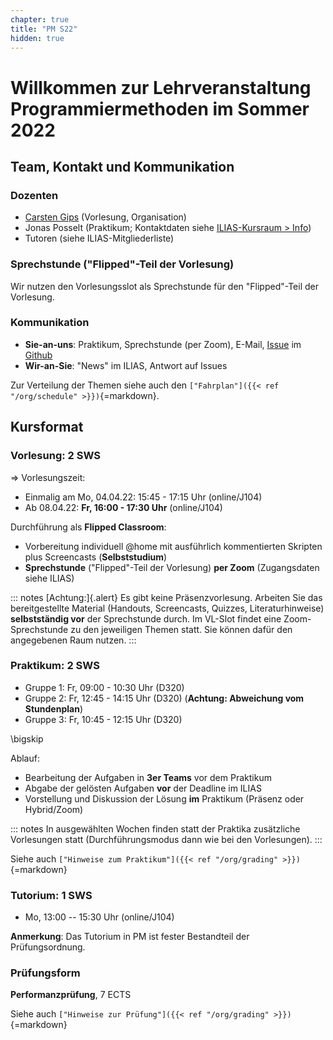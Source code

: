 ```yaml
---
chapter: true
title: "PM S22"
hidden: true
---
```



# Willkommen zur Lehrveranstaltung Programmiermethoden im Sommer 2022

## Team, Kontakt und Kommunikation

### Dozenten

-   [Carsten Gips](https://www.fh-bielefeld.de/minden/ueber-uns/personenverzeichnis/carsten-gips) (Vorlesung, Organisation)
-   Jonas Posselt (Praktikum; Kontaktdaten siehe [ILIAS-Kursraum > Info](https://www.fh-bielefeld.de/elearning/ilias.php?ref_id=1015325&cmdClass=ilinfoscreengui&cmd=showSummary&cmdNode=wr:ls:er&baseClass=ilrepositorygui#after_tabs))
-   Tutoren (siehe ILIAS-Mitgliederliste)

### Sprechstunde ("Flipped"-Teil der Vorlesung)

Wir nutzen den Vorlesungsslot als Sprechstunde für den "Flipped"-Teil der Vorlesung.

### Kommunikation

-   **Sie-an-uns**: Praktikum, Sprechstunde (per Zoom), E-Mail,
    [Issue](https://github.com/PM-Dungeon/PM-Lecture/issues/new/choose) im
    [Github](https://github.com/PM-Dungeon/PM-Lecture)
-   **Wir-an-Sie**: "News" im ILIAS, Antwort auf Issues

Zur Verteilung der Themen siehe auch den `["Fahrplan"]({{< ref "/org/schedule" >}})`{=markdown}.


## Kursformat

### Vorlesung: 2 SWS

=> Vorlesungszeit:
*   Einmalig am Mo, 04.04.22: 15:45 - 17:15 Uhr (online/J104)
*   Ab 08.04.22: **Fr, 16:00 - 17:30 Uhr**  (online/J104)

Durchführung als **Flipped Classroom**:
*   Vorbereitung individuell \@home mit ausführlich kommentierten Skripten plus
    Screencasts (**Selbststudium**)
*   **Sprechstunde** ("Flipped"-Teil der Vorlesung) **per Zoom** (Zugangsdaten siehe ILIAS)

::: notes
[Achtung:]{.alert} Es gibt keine Präsenzvorlesung. Arbeiten Sie das bereitgestellte Material
(Handouts, Screencasts, Quizzes, Literaturhinweise) **selbstständig vor** der Sprechstunde
durch. Im VL-Slot findet eine Zoom-Sprechstunde zu den jeweiligen Themen statt. Sie können
dafür den angegebenen Raum nutzen.
:::

### Praktikum: 2 SWS

*   Gruppe 1: Fr, 09:00 - 10:30 Uhr (D320)
*   Gruppe 2: Fr, 12:45 - 14:15 Uhr (D320) (**Achtung: Abweichung vom Stundenplan**)
*   Gruppe 3: Fr, 10:45 - 12:15 Uhr (D320)

\bigskip

Ablauf:
-   Bearbeitung der Aufgaben in **3er Teams** vor dem Praktikum
-   Abgabe der gelösten Aufgaben **vor** der Deadline im ILIAS
-   Vorstellung und Diskussion der Lösung **im** Praktikum (Präsenz oder Hybrid/Zoom)

::: notes
In ausgewählten Wochen finden statt der Praktika zusätzliche Vorlesungen statt
(Durchführungsmodus dann wie bei den Vorlesungen).
:::

Siehe auch `["Hinweise zum Praktikum"]({{< ref "/org/grading" >}})`{=markdown}

### Tutorium: 1 SWS

-   Mo, 13:00 -- 15:30 Uhr (online/J104)

**Anmerkung**: Das Tutorium in PM ist fester Bestandteil der Prüfungsordnung.

### Prüfungsform

**Performanzprüfung**, 7 ECTS

Siehe auch `["Hinweise zur Prüfung"]({{< ref "/org/grading" >}})`{=markdown}
